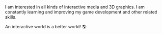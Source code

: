 
I am interested in all kinds of interactive media and 3D graphics.
I am constantly learning and improving my game development and other related skills.

An interactive world is a better world! 🌎
